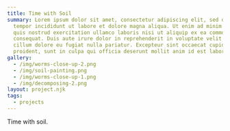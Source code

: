 ```yaml
---
title: Time with Soil
summary: Lorem ipsum dolor sit amet, consectetur adipiscing elit, sed do eiusmod
  tempor incididunt ut labore et dolore magna aliqua. Ut enim ad minim veniam,
  quis nostrud exercitation ullamco laboris nisi ut aliquip ex ea commodo
  consequat. Duis aute irure dolor in reprehenderit in voluptate velit esse
  cillum dolore eu fugiat nulla pariatur. Excepteur sint occaecat cupidatat non
  proident, sunt in culpa qui officia deserunt mollit anim id est laborum.
gallery:
  - /img/worms-close-up-2.png
  - /img/soil-painting.png
  - /img/worms-close-up-1.png
  - /img/decomposing-2.png
layout: project.njk
tags:
  - projects
---
```

T﻿ime with soil.